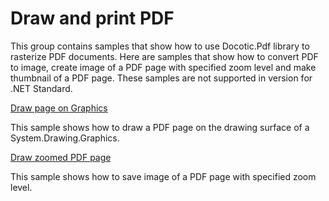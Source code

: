 # Draw and print PDF
This group contains samples that show how to use Docotic.Pdf library to rasterize PDF documents. Here are samples that show how to convert PDF to image, create image of a PDF page with specified zoom level and make thumbnail of a PDF page. These samples are not supported in version for .NET Standard.

[Draw page on Graphics](/Samples/Draw%20and%20print%20PDF/DrawPageOnGraphics)

This sample shows how to draw a PDF page on the drawing surface of a System.Drawing.Graphics.

[Draw zoomed PDF page](/Samples/Draw%20and%20print%20PDF/DrawZoomedPage)

This sample shows how to save image of a PDF page with specified zoom level.
